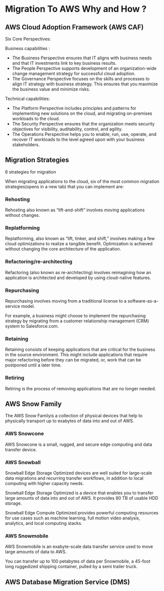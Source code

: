 # Migration To AWS Why and How ?

## AWS Cloud Adoption Framework (AWS CAF)

Six Core Perspectives:

Business capabilities :

- The Business Perspective ensures that IT aligns with business needs and that IT investments link to key business results.
- The People Perspective supports development of an organization-wide change management strategy for successful cloud adoption.
- The Governance Perspective focuses on the skills and processes to align IT strategy with business strategy. This ensures that you maximize the business value and minimize risks.

Technical capabilities:

- The Platform Perspective includes principles and patterns for implementing new solutions on the cloud, and migrating on-premises workloads to the cloud.
- The Security Perspective ensures that the organization meets security objectives for visibility, auditability, control, and agility.
- The Operations Perspective helps you to enable, run, use, operate, and recover IT workloads to the level agreed upon with your business stakeholders.

## Migration Strategies

6 strategies for migration

When migrating applications to the cloud, six of the most common migration strategies(opens in a new tab) that you can implement are:

### Rehosting

Rehosting also known as “lift-and-shift” involves moving applications without changes. 


### Replatforming

Replatforming, also known as “lift, tinker, and shift,” involves making a few cloud optimizations to realize a tangible benefit. Optimization is achieved without changing the core architecture of the application.

### Refactoring/re-architecting

Refactoring (also known as re-architecting) involves reimagining how an application is architected and developed by using cloud-native features.

### Repurchasing

Repurchasing involves moving from a traditional license to a software-as-a-service model. 

For example, a business might choose to implement the repurchasing strategy by migrating from a customer relationship management (CRM) system to Salesforce.com.

### Retaining

Retaining consists of keeping applications that are critical for the business in the source environment. This might include applications that require major refactoring before they can be migrated, or, work that can be postponed until a later time.

### Retiring

Retiring is the process of removing applications that are no longer needed.

## AWS Snow Family

The AWS Snow Familyis a collection of physical devices that help to physically transport up to exabytes of data into and out of AWS. 

### AWS Snowcone 

AWS Snowcone is a small, rugged, and secure edge computing and data transfer device. 

### AWS Snowball

Snowball Edge Storage Optimized devices are well suited for large-scale data migrations and recurring transfer workflows, in addition to local computing with higher capacity needs. 

Snowball Edge Storage Optimized is a device that enables you to transfer large amounts of data into and out of AWS. It provides 80 TB of usable HDD storage.


Snowball Edge Compute Optimized provides powerful computing resources for use cases such as machine learning, full motion video analysis, analytics, and local computing stacks.

### AWS Snowmobile

AWS Snowmobile is an exabyte-scale data transfer service used to move large amounts of data to AWS. 

You can transfer up to 100 petabytes of data per Snowmobile, a 45-foot long ruggedized shipping container, pulled by a semi trailer truck.

## AWS Database Migration Service (DMS)


